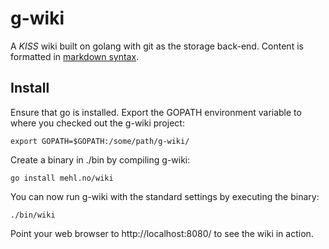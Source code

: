 # g-wiki

A _KISS_ wiki built on golang with git as the storage back-end. Content
is formatted in [markdown
syntax](http://daringfireball.net/projects/markdown/syntax).

## Install

Ensure that go is installed. Export the GOPATH environment variable to
where you checked out the g-wiki project:

    export GOPATH=$GOPATH:/some/path/g-wiki/

Create a binary in ./bin by compiling g-wiki:

    go install mehl.no/wiki

You can now run g-wiki with the standard settings by executing the
binary:

    ./bin/wiki

Point your web browser to http://localhost:8080/ to see the wiki in
action.
